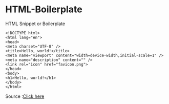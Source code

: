 # HTML-Boilerplate
<hl>
HTML Snippet or Boilerplate
  
  ```
  <!DOCTYPE html>
<html lang="en">
<head>
  <meta charset="UTF-8" />
  <title>Hello, world!</title>
  <meta name="viewport" content="width=device-width,initial-scale=1" />
  <meta name="description" content="" />
  <link rel="icon" href="favicon.png">
</head>
<body>
  <h1>Hello, world!</h1>
</body>
</html>
  ```
  
  Source :[Click here](https://htmlboilerplates.com/)
